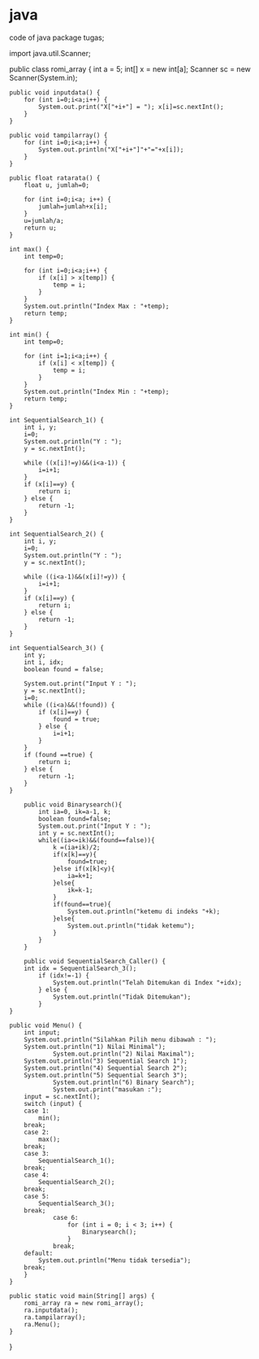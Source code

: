 # java
code of java
package tugas;

import java.util.Scanner;

public class romi_array {
	int a = 5;
	int[] x = new int[a];
	Scanner sc = new Scanner(System.in);
	
	public void inputdata() {
		for (int i=0;i<a;i++) {
			System.out.print("X["+i+"] = "); x[i]=sc.nextInt();
		}
	}
	
	public void tampilarray() {
		for (int i=0;i<a;i++) {
			System.out.println("X["+i+"]"+"="+x[i]);
		}
	}
	
	public float ratarata() {
		float u, jumlah=0;
		
		for (int i=0;i<a; i++) {
			jumlah=jumlah+x[i];
		}
		u=jumlah/a;
		return u;
	}
	
	int max() {
		int temp=0;
		
		for (int i=0;i<a;i++) {
			if (x[i] > x[temp]) {
				temp = i;
			}
		}
		System.out.println("Index Max : "+temp);
		return temp;
	}
	
	int min() {
		int temp=0;
		
		for (int i=1;i<a;i++) {
			if (x[i] < x[temp]) {
				temp = i;
			}
		}
		System.out.println("Index Min : "+temp);
		return temp;
	}
        
	int SequentialSearch_1() {
		int i, y;
		i=0;
		System.out.println("Y : ");
		y = sc.nextInt();
		
		while ((x[i]!=y)&&(i<a-1)) {
			i=i+1;	
		}
		if (x[i]==y) {
			return i;
		} else {
			return -1;
		}
	}
	
	int SequentialSearch_2() {
		int i, y;
		i=0;
		System.out.println("Y : ");
		y = sc.nextInt();
		
		while ((i<a-1)&&(x[i]!=y)) {
			i=i+1;	
		}
		if (x[i]==y) {
			return i;
		} else {
			return -1;
		}
	}
	
	int SequentialSearch_3() {
		int y;
		int i, idx;
		boolean found = false;
		
		System.out.print("Input Y : "); 
		y = sc.nextInt();
		i=0;
		while ((i<a)&&(!found)) {
			if (x[i]==y) {
				found = true;
			} else {
				i=i+1;
			}
		}
		if (found ==true) {
			return i;
		} else {
			return -1;
		}
	}
	
        public void Binarysearch(){
            int ia=0, ik=a-1, k;
            boolean found=false;
            System.out.print("Input Y : "); 
            int y = sc.nextInt();
            while((ia<=ik)&&(found==false)){
                k =(ia+ik)/2;
                if(x[k]==y){
                    found=true;
                }else if(x[k]<y){
                    ia=k+1;
                }else{
                    ik=k-1;
                }
                if(found==true){
                    System.out.println("ketemu di indeks "+k);
                }else{
                    System.out.println("tidak ketemu");
                }
            }
        }
	
        public void SequentialSearch_Caller() {
		int idx = SequentialSearch_3();
			if (idx!=-1) {
				System.out.println("Telah Ditemukan di Index "+idx);
			} else {
				System.out.println("Tidak Ditemukan");
			}
	}
	
	public void Menu() {
		int input;
		System.out.println("Silahkan Pilih menu dibawah : ");
		System.out.println("1) Nilai Minimal");
                System.out.println("2) Nilai Maximal");
		System.out.println("3) Sequential Search 1");
		System.out.println("4) Sequential Search 2");
		System.out.println("5) Sequential Search 3");
                System.out.println("6) Binary Search");
                System.out.print("masukan :");
		input = sc.nextInt();
		switch (input) {
		case 1:
			min();
		break;
		case 2:
			max();
		break;
		case 3:
			SequentialSearch_1();
		break;
		case 4:
			SequentialSearch_2();
		break;
		case 5:
			SequentialSearch_3();
		break;	
                case 6:
                    for (int i = 0; i < 3; i++) {
                        Binarysearch();
                    }
                break;
		default:
			System.out.println("Menu tidak tersedia");
		break;
		}
	}
	
	public static void main(String[] args) {
		romi_array ra = new romi_array();
		ra.inputdata();
		ra.tampilarray();
		ra.Menu();
	}
}

